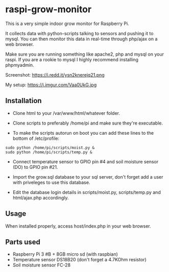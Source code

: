 # raspi-grow-monitor
This is a very simple indoor grow monitor for Raspberry Pi.

It collects data with python-scripts talking to sensors and pushing it to mysql.
You can then monitor this data in real-time through php/ajax on a web browser.

Make sure you are running something like apache2, php and mysql on your raspi.
If you are a rookie to mysql I highly recommend installing phpmyadmin.

Screenshot: https://i.redd.it/ysn2knerejq21.png

My setup: https://i.imgur.com/Vaa0UkG.jpg

## Installation
* Clone html to your /var/www/html/whatever folder.

* Clone scripts to preferably /home/pi and make sure they're executable.

* To make the scripts autorun on boot you can add these lines to the bottom of /etc/profile:

```
sudo python /home/pi/scripts/moist.py &
sudo python /home/pi/scripts/temp.py &
```

* Connect temperature sensor to GPIO pin #4 and soil moisture sensor (DO) to GPIO pin #21.

* Import the grow.sql database to your sql server, don't forget add a user with priveleges to use this database.

* Edit the database login details in scripts/moist.py, scripts/temp.py and html/ajax.php accordingly.

## Usage
When installed properly, access host/index.php in your web browser.

## Parts used
* Raspberry Pi 3 #B + 8GB micro sd (with raspbian)
* Temperature sensor DS18B20 (don't forget a 4.7KOhm resistor)
* Soil moisture sensor FC-28
